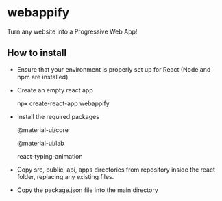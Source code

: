 # webappify

Turn any website into a Progressive Web App!

## How to install

- Ensure that your environment is properly set up for React (Node and npm are installed)
- Create an empty react app

    npx create-react-app webappify

- Install the required packages


    @material-ui/core

    @material-ui/lab

    react-typing-animation

- Copy src, public, api, apps directories from repository inside the react folder, replacing any existing files.
- Copy the package.json file into the main directory

